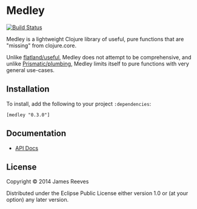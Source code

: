 # Medley

[![Build Status](https://travis-ci.org/weavejester/medley.svg?branch=master)](https://travis-ci.org/weavejester/medley)

Medley is a lightweight Clojure library of useful, pure functions that
are "missing" from clojure.core.

Unlike [flatland/useful][1], Medley does not attempt to be
comprehensive, and unlike [Prismatic/plumbing][2], Medley limits
itself to pure functions with very general use-cases.

[1]: https://github.com/flatland/useful
[2]: https://github.com/prismatic/plumbing

## Installation

To install, add the following to your project `:dependencies`:

    [medley "0.3.0"]

## Documentation

* [API Docs](http://weavejester.github.io/medley/medley.core.html)

## License

Copyright © 2014 James Reeves

Distributed under the Eclipse Public License either version 1.0 or (at
your option) any later version.
